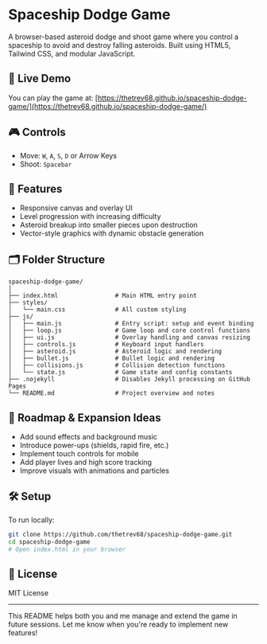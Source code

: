 # Spaceship Dodge Game

A browser-based asteroid dodge and shoot game where you control a spaceship to avoid and destroy falling asteroids. Built using HTML5, Tailwind CSS, and modular JavaScript.

## 🚀 Live Demo

You can play the game at: [https://thetrev68.github.io/spaceship-dodge-game/](https://thetrev68.github.io/spaceship-dodge-game/)

## 🎮 Controls

- Move: `W`, `A`, `S`, `D` or Arrow Keys
- Shoot: `Spacebar`

## 🧩 Features

- Responsive canvas and overlay UI
- Level progression with increasing difficulty
- Asteroid breakup into smaller pieces upon destruction
- Vector-style graphics with dynamic obstacle generation

## 🗂️ Folder Structure

```
spaceship-dodge-game/
│
├── index.html                # Main HTML entry point
├── styles/
│   └── main.css              # All custom styling
├── js/
│   ├── main.js               # Entry script: setup and event binding
│   ├── loop.js               # Game loop and core control functions
│   ├── ui.js                 # Overlay handling and canvas resizing
│   ├── controls.js           # Keyboard input handlers
│   ├── asteroid.js           # Asteroid logic and rendering
│   ├── bullet.js             # Bullet logic and rendering
│   ├── collisions.js         # Collision detection functions
│   └── state.js              # Game state and config constants
├── .nojekyll                 # Disables Jekyll processing on GitHub Pages
└── README.md                 # Project overview and notes
```

## 🧭 Roadmap & Expansion Ideas

- Add sound effects and background music
- Introduce power-ups (shields, rapid fire, etc.)
- Implement touch controls for mobile
- Add player lives and high score tracking
- Improve visuals with animations and particles

## 🛠️ Setup

To run locally:
```bash
git clone https://github.com/thetrev68/spaceship-dodge-game.git
cd spaceship-dodge-game
# Open index.html in your browser
```

## 📄 License

MIT License

---

This README helps both you and me manage and extend the game in future sessions. Let me know when you're ready to implement new features!
